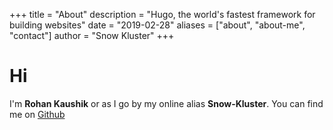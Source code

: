 +++
title = "About"
description = "Hugo, the world's fastest framework for building websites"
date = "2019-02-28"
aliases = ["about", "about-me", "contact"]
author = "Snow Kluster"
+++

# Hi 
I'm __Rohan Kaushik__ or as I go by my online alias **Snow-Kluster**.
You can find me on [Github](https://github.com/snow-kluster)  
